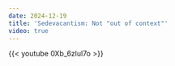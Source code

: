 ```yaml
---
date: 2024-12-19
title: 'Sedevacantism: Not "out of context"'
video: true
---
```



{{< youtube 0Xb_6zlul7o >}}

